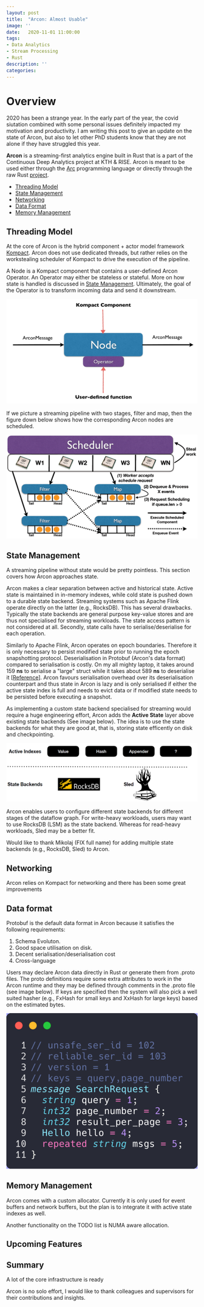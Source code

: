 ```yaml
---
layout: post
title:  "Arcon: Almost Usable"
image: ''
date:   2020-11-01 11:00:00
tags:
- Data Analytics
- Stream Processing
- Rust
description: ''
categories:
---
```


# Overview

2020 has been a strange year. In the early part of the year, the covid siutation combined with some personal issues definitely impacted my motivation and
productivity. I am writing this post to give an update on the state of Arcon, but also to let other PhD students know that they are not alone if they have struggled this year.

**Arcon** is a streaming-first analytics engine built in Rust that is a part of the Continuous Deep Analytics project at KTH & RISE.
Arcon is meant to be used either through the [Arc](https://github.com/cda-group/arc) programming language or directly through the raw Rust [project](https://github.com/cda-group/arcon).
 

*   [Threading Model](#threading-model)
*   [State Management](#state-management)
*   [Networking](#networking)
*   [Data Format](#data-format)
*   [Memory Management](#memory-management)

## Threading Model

At the core of Arcon is the hybrid component + actor model framework [Kompact](https://github.com/kompics/kompact). Arcon does not use dedicated threads, but rather relies 
on the workstealing scheduler of Kompact to drive the execution of the pipeline.

A Node is a Kompact component that contains a user-defined Arcon Operator. 
An Operator may either be stateless or stateful. More on how state is handled is discussed in
[State Management](#state-management). Ultimately, the goal of the Operator is to transform incoming data
and send it downstream.


![](../assets/img/posts/arcon/arcon_node.jpg)

If we picture a streaming pipeline with two stages, filter and map, then the figure down below shows how the
corresponding Arcon nodes are scheduled.

![](../assets/img/posts/arcon/execution_overview.jpg)

## State Management

A streaming pipeline without state would be pretty pointless. This section covers how Arcon approaches state.

Arcon makes a clear separation between active and historical state. Active state is maintained in in-memory indexes, while cold state is pushed down to a durable state backend.
Streaming systems such as Apache Flink operate directly on the latter (e.g., RocksDB). This has several drawbacks.
Typically the state backends are general purpose key-value stores and are thus not specialised for streaming workloads. 
The state access pattern is not considered at all. Secondly, state calls have to serialise/deserialise for each operation.

Similarly to Apache Flink, Arcon operates on epoch boundaries. Therefore it is only necessary to persist modified state 
prior to running the epoch snapshotting protocol. Deserialisation in Protobuf (Arcon's data format) compared to serialisation is costly. On my all mighty laptop, it takes around 159 **ns** to serialise a "large" 
struct while it takes about 589 **ns** to deserialise it \[[Reference](https://github.com/cda-group/arcon/blob/6610bf0f7ea2c0f2fc3d859f910738f9c21541aa/execution-plane/arcon/benches/serde.rs)\].
Arcon favours serialisation overhead over its deserialisation counterpart and thus state in Arcon is lazy and is only serialised if either the active state index is full and needs to evict data or if modified state needs
to be persisted before executing a snapshot.

As implementing a custom state backend specialised for streaming would require a huge engineering effort, Arcon adds the
**Active State** layer above existing state backends (See image below). The idea is to use the state backends for what they are good at, that is,
storing state efficently on disk and checkpointing.

![](../assets/img/posts/arcon/arcon_state_layer.PNG)

Arcon enables users to configure different state backends for different stages of the dataflow graph. For write-heavy workloads,
users may want to use RocksDB (LSM) as the state backend. Whereas for read-heavy workloads, Sled may be a better fit.

Would like to thank Mikolaj (FIX full name) for adding multiple state backends (e.g., RocksDB, Sled) to Arcon.

## Networking

Arcon relies on Kompact for networking and there has been some great improvements

## Data format

Protobuf is the default data format in Arcon because it satisfies the following requirements:

1. Schema Evoluton.
2. Good space utilisation on disk.
3. Decent serialisation/deserialisation cost
4. Cross-language

Users may declare Arcon data directly in Rust or generate them from .proto files.
The proto definitions require some extra attributes to work in the Arcon runtime and they may be defined 
through comments in the .proto file (see image below).
If keys are specified then the system will also pick a well suited hasher (e.g., FxHash for small keys and XxHash for large keys) based on the estimated bytes.

![](../assets/img/posts/arcon/arcon_proto.png)

## Memory Management

Arcon comes with a custom allocator. Currently it is only used for event buffers and network buffers, but the plan is to integrate it
with active state indexes as well.

Another functionality on the TODO list is NUMA aware allocation.

## Upcoming Features


## Summary

A lot of the core infrastructure is ready

Arcon is no solo effort, I would like to thank colleagues and supervisors for their contributions and insights. 
